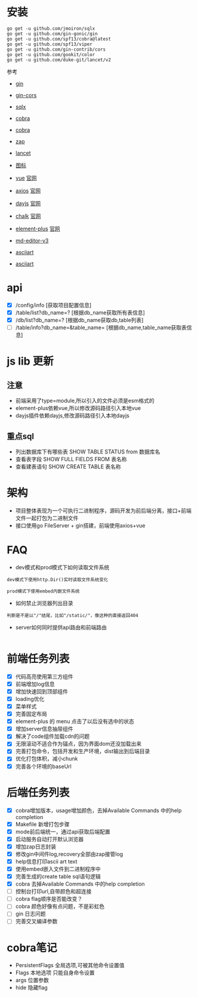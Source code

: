 # 安装
```shell
go get -u github.com/jmoiron/sqlx
go get -u github.com/gin-gonic/gin
go get -u github.com/spf13/cobra@latest
go get -u github.com/spf13/viper
go get -u github.com/gin-contrib/cors
go get -u github.com/gookit/color
go get -u github.com/duke-git/lancet/v2
```
参考
- [gin](https://github.com/gin-gonic/gin)
- [gin-cors](https://github.com/gin-contrib/cors)
- [sqlx](https://github.com/jmoiron/sqlx)
- [cobra](https://cobra.dev/#getting-started)
- [cobra](https://github.com/spf13/cobra)
- [zap](https://github.com/uber-go/zap)
- [lancet](https://github.com/duke-git/lancet)
- [图标](https://patorjk.com/software/taag/#p=testall&f=Graffiti&t=go-gin-api)

- [vue](https://unpkg.com/vue@3/dist/vue.global.js) [官网](https://vuejs.org/guide/quick-start.html#using-vue-from-cdn)
- [axios](https://unpkg.com/axios/dist/axios.min.js) [官网](https://www.axios-http.cn/docs/intro)
- [dayjs](https://unpkg.com/dayjs@1.8.21/dayjs.min.js) [官网](https://dayjs.fenxianglu.cn/category/#node-js)
- [chalk](https://www.jsdelivr.com/package/npm/chalk) [官网](https://www.npmjs.com/package/chalk?activeTab=readme)
- [element-plus](https://unpkg.com/browse/element-plus@2.3.14/dist/) [官网](https://element-plus.org/zh-CN/component/)
- [md-editor-v3](https://imzbf.github.io/md-editor-v3/en-US/index)
- [asciiart](https://www.asciiart.eu/text-to-ascii-art)
- [asciiart](https://blog.csdn.net/xuchaoxin1375/article/details/130308909)


# api
- [x] /config/info [获取项目配置信息]
- [x] /table/list?db_name=? [根据db_name获取所有表信息]
- [x] /db/list?db_name=? [根据db_name获取db,table列表]
- [ ] /table/info?db_name=&table_name= [根据db_name,table_name获取表信息]

# js lib 更新


## 注意
- 前端采用了type=module,所以引入的文件必须是esm格式的
- element-plus依赖vue,所以修改源码路径引入本地vue
- dayjs插件依赖dayjs,修改源码路径引入本地dayjs

## 重点sql
- 列出数据库下有哪些表 SHOW TABLE STATUS from 数据库名
- 查看表字段 SHOW FULL FIELDS FROM 表名称
- 查看建表语句 SHOW CREATE TABLE 表名称

# 架构
- 项目整体表现为一个可执行二进制程序，源码开发为前后端分离，接口+前端文件一起打包为二进制文件
- 接口使用go FileServer + gin搭建，前端使用axios+vue

# FAQ
- dev模式和prod模式下如何读取文件系统
```text
dev模式下使用http.Dir()实时读取文件系统变化

prod模式下使用embed内嵌文件系统

```

- 如何禁止浏览器列出目录
```text
判断是不是以"/"结尾，比如"/static/"，像这种的直接返回404

```
- server如何同时提供api路由和前端路由
```text

```

# 前端任务列表
- [x] 代码高亮使用第三方组件
- [x] 前端增加log信息
- [x] 增加快速回到顶部组件
- [x] loading优化
- [x] 菜单样式
- [x] 完善固定布局
- [x] element-plus 的 menu 点击了以后没有选中的状态
- [x] 增加server信息抽屉组件
- [x] 解决了code组件加载cdn的问题
- [x] 无限滚动不适合作为锚点，因为界面dom还没加载出来
- [x] 完善打包命令，包括开发和生产环境，dist输出到后端目录
- [x] 优化打包体积，减小chunk
- [x] 完善各个环境的baseUrl

# 后端任务列表
- [x] cobra增加版本，usage增加颜色，去掉Available Commands 中的help completion
- [x] Makefile 新增打包步骤
- [x] mode前后端统一，通过api获取后端配置
- [x] 启动服务自动打开默认浏览器
- [x] 增加zap日志封装
- [x] 修改gin中间件log,recovery全部由zap接管log
- [x] help信息打印ascii art text
- [x] 使用embed嵌入文件到二进制程序中
- [x] 完善生成的create table sql语句逻辑
- [x] cobra 去掉Available Commands 中的help completion
- [ ] 控制台打印url,自带颜色和超连接
- [ ] cobra flag顺序是否能改变？
- [ ] cobra 颜色好像有点问题，不是彩虹色
- [ ] gin 日志问题
- [ ] 完善交叉编译参数

# cobra笔记
- PersistentFlags 全局选项,可被其他命令设置值
- Flags 本地选项 只能自身命令设置
- args 位置参数
- hide 隐藏flag